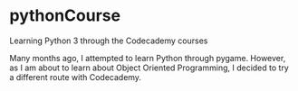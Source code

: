 # pythonCourse
Learning Python 3 through the Codecademy courses

Many months ago, I attempted to learn Python through pygame. 
However, as I am about to learn about Object Oriented Programming, I decided to try a different route with Codecademy.
